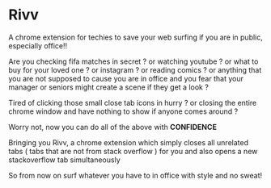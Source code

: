 # Rivv
A chrome extension for techies to save your web surfing if you are in public, especially office!!

Are you checking fifa matches in secret ? or watching youtube ? or what to buy for your loved one ?  or instagram ? or reading comics ? or anything that you are not supposed to cause you are in office and you fear that your manager or seniors might create a scene if they get a look ?

Tired of clicking those small close tab icons in hurry ? or closing the entire chrome window and have nothing to show if anyone comes around ?

Worry not, now you can do all of the above with **CONFIDENCE**

Bringing you Rivv, a chrome extension which simply closes all unrelated tabs ( tabs that are not from stack overflow ) for you and also opens a new stackoverflow tab simultaneously 

So from now on surf whatever you have to in office with style and no sweat!




